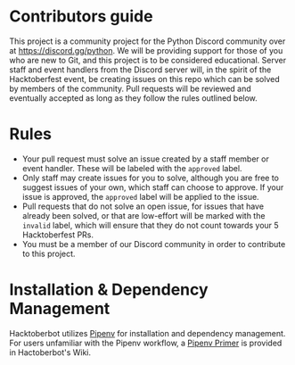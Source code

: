 # Contributors guide

This project is a community project for the Python Discord community over at https://discord.gg/python. We will be providing support for those of you who are new to Git, and this project is to be considered educational. Server staff and event handlers from the Discord server will, in the spirit of the Hacktoberfest event, be creating issues on this repo which can be solved by members of the community. Pull requests will be reviewed and eventually accepted as long as they follow the rules outlined below.

# Rules

* Your pull request must solve an issue created by a staff member or event handler. These will be labeled with the `approved` label.
* Only staff may create issues for you to solve, although you are free to suggest issues of your own, which staff can choose to approve. If your issue is approved, the `approved` label will be applied to the issue.
* Pull requests that do not solve an open issue, for issues that have already been solved, or that are low-effort will be marked with the `invalid` label, which will ensure that they do not count towards your 5 Hacktoberfest PRs.
* You must be a member of our Discord community in order to contribute to this project. 

# Installation & Dependency Management

Hacktoberbot utilizes [Pipenv](https://pipenv.readthedocs.io/en/latest/) for installation and dependency management. For users unfamiliar with the Pipenv workflow, a [Pipenv Primer](https://github.com/discord-python/hacktoberbot/wiki/Hacktoberbot-and-Pipenv) is provided in Hactoberbot's Wiki.
